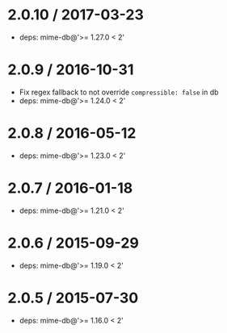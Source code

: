 2.0.10 / 2017-03-23
===================

  * deps: mime-db@'>= 1.27.0 < 2'

2.0.9 / 2016-10-31
==================

  * Fix regex fallback to not override `compressible: false` in db
  * deps: mime-db@'>= 1.24.0 < 2'

2.0.8 / 2016-05-12
==================

  * deps: mime-db@'>= 1.23.0 < 2'

2.0.7 / 2016-01-18
==================

  * deps: mime-db@'>= 1.21.0 < 2'

2.0.6 / 2015-09-29
==================

  * deps: mime-db@'>= 1.19.0 < 2'

2.0.5 / 2015-07-30
==================

  * deps: mime-db@'>= 1.16.0 < 2'
